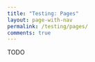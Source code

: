 ```yaml
---
title: "Testing: Pages"
layout: page-with-nav
permalink: /testing/pages/
comments: true
---
```


TODO